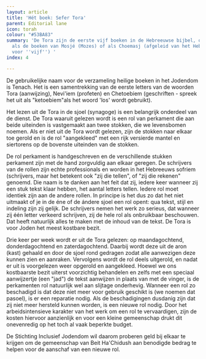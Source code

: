 ```yaml
---
layout: article
title: 'Hét boek: Sefer Tora'
parent: Editorial lane
icon: torah
colour: "#53BA83"
summary: 'De Tora zijn de eerste vijf boeken in de Hebreeuwse bijbel, ook wel aangeduid
  als de boeken van Mosjé (Mozes) of als Choemasj (afgeleid van het Hebreeuwse woord
  voor ''vijf'') '
index: 4

---
```

De gebruikelijke naam voor de verzameling heilige boeken in het Jodendom is Tenach. Het is een samentrekking van de eerste letters van de woorden Tora (aanwijzing), Nevi'iem (profeten) en  Chetoebiem (geschriften - spreek het uit als "ketoebiem"als het woord 'los' wordt gebruikt).

Het lezen uit de Tora in de sjoel (synagoge) is een belangrijk onderdeel van de dienst. De Tora waaruit gelezen wordt is een rol van perkament die aan beide uiteinden is vastgemaakt aan twee stokken, die we levensbomen noemen. Als er niet uit de Tora wordt gelezen, zijn de stokken naar elkaar toe gerold en is de rol "aangekleed" met een rijk versierde mantel en siertorens op de bovenste uiteinden van de stokken.

De rol perkament is handgeschreven en de verschillende stukken perkament zijn met de hand zorgvuldig aan elkaar geregen. De schrijvers van de rollen zijn echte professionals en worden in het Hebreeuws sofriem (schrijvers, maar het betekent ook "zij die tellen", of "zij die rekenen" genoemd. Die naam is te danken aan het feit dat zij, iedere keer wanneer zij een stuk tekst klaar hebben, het aantal letters tellen. Iedere rol moet identiek zijn aan de andere rollen. In principe is het dus zo dat het niet uitmaakt of je in de éne of de ándere sjoel een rol opent: qua tekst, stijl en indeling zijn zij gelijk. De schrijvers nemen het werk zo serieus, dat wanneer zij één letter verkeerd schrijven, zij de hele rol als onbruikbaar beschouwen. Dat heeft natuurlijk alles te maken met de inhoud van de tekst. De Tora is voor Joden het meest kostbare bezit.

Drie keer per week wordt er uit de Tora gelezen: op maandagochtend, donderdagochtend en zaterdagochtend. Daarbij wordt deze uit de aron (kast) gehaald en door de sjoel rond gedragen zodat alle aanwezigen deze kunnen zien en aanraken. Vervolgens wordt de rol deels uitgerold, en nadat er uit is voorgelezen weer opgerold en aangekleed. Hoewel we ons kostbaarste bezit uiterst voorzichtig behandelen en zelfs met een speciaal aanwijzertje (een "jad") de tekst aanwijzen in plaats van met de vinger, is de perkamenten rol natuurlijk wel aan slijtage onderhevig. Wanneer een rol zo beschadigd is dat deze niet meer voor gebruik geschikt is (we noemen dat pasoel), is er een reparatie nodig. Als de beschadigingen dusdanig zijn dat zij niet meer hersteld kunnen worden, is een nieuwe rol nodig. Door het arbeidsintensieve karakter van het werk om een rol te vervaardigen, zijn de kosten hiervoor aanzienlijk en voor een kleine gemeenschap drukt dit onevenredig op het toch al vaak beperkte budget.

De Stichting Inclusief Jodendom wil daarom proberen geld bij elkaar te krijgen om de gemeenschap van Beit Ha'Chidush aan benodigde bedrag te helpen voor de aanschaf van een nieuwe rol.